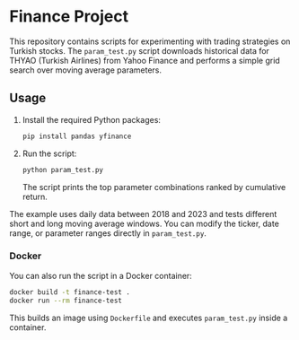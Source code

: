 # Finance Project

This repository contains scripts for experimenting with trading strategies on Turkish stocks. The `param_test.py` script downloads historical data for THYAO (Turkish Airlines) from Yahoo Finance and performs a simple grid search over moving average parameters.

## Usage

1. Install the required Python packages:
   ```bash
   pip install pandas yfinance
   ```

2. Run the script:
   ```bash
   python param_test.py
   ```
   The script prints the top parameter combinations ranked by cumulative return.

The example uses daily data between 2018 and 2023 and tests different short and long moving average windows. You can modify the ticker, date range, or parameter ranges directly in `param_test.py`.


### Docker

You can also run the script in a Docker container:

```bash
docker build -t finance-test .
docker run --rm finance-test
```

This builds an image using `Dockerfile` and executes `param_test.py` inside a container.
